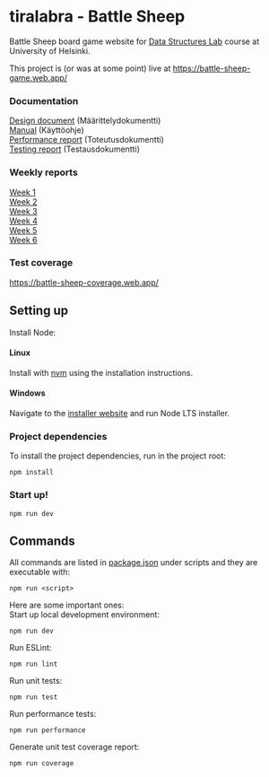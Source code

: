 # tiralabra - Battle Sheep

Battle Sheep board game website for
[Data Structures Lab](https://tiralabra.github.io/2022_p1/en/) course at
University of Helsinki.

This project is (or was at some point) live at
https://battle-sheep-game.web.app/

### Documentation

[Design document](./docs/design.md) (Määrittelydokumentti)  
[Manual](./docs/manual.md) (Käyttöohje)  
[Performance report](./docs/implementation.md) (Toteutusdokumentti)  
[Testing report](./docs/testing.md) (Testausdokumentti)

### Weekly reports

[Week 1](./docs/week1_report.md)  
[Week 2](./docs/week2_report.md)  
[Week 3](./docs/week3_report.md)  
[Week 4](./docs/week4_report.md)  
[Week 5](./docs/week5_report.md)  
[Week 6](./docs/week6_report.md)

### Test coverage

https://battle-sheep-coverage.web.app/

## Setting up

Install Node:

#### Linux

Install with [nvm](https://github.com/nvm-sh/nvm) using the installation instructions.

#### Windows

Navigate to the [installer website](https://nodejs.org/en/) and run Node LTS installer.

### Project dependencies

To install the project dependencies, run in the project root:

```
npm install
```

### Start up!

```
npm run dev
```

## Commands

All commands are listed in [package.json](./package.json) under scripts and they are executable with:

```
npm run <script>
```

Here are some important ones:  
Start up local development environment:

```
npm run dev
```

Run ESLint:

```
npm run lint
```

Run unit tests:

```
npm run test
```

Run performance tests:

```
npm run performance
```

Generate unit test coverage report:

```
npm run coverage
```
